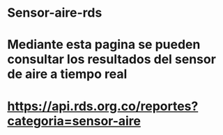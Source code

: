 # Sensor-aire-rds
# Mediante esta pagina se pueden consultar los resultados del sensor de aire a tiempo real
# https://api.rds.org.co/reportes?categoria=sensor-aire
